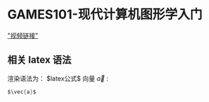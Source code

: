 # GAMES101-现代计算机图形学入门
["视频链接"](https://www.bilibili.com/video/BV1X7411F744)

## 相关 latex 语法
渲染语法为： \$latex公式\$
向量 $\vec{a}$ :
```c
$\vec{a}$
```

